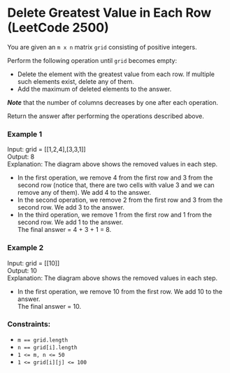 # Delete Greatest Value in Each Row (LeetCode 2500)

You are given an ```m x n``` matrix ```grid``` consisting of positive integers.

Perform the following operation until ```grid``` becomes empty:

- Delete the element with the greatest value from each row. If multiple such elements exist, delete any of them.
- Add the maximum of deleted elements to the answer.

***Note*** that the number of columns decreases by one after each operation.

Return the answer after performing the operations described above.

### Example 1

Input: grid = [[1,2,4],[3,3,1]]<br>
Output: 8<br>
Explanation: The diagram above shows the removed values in each step.<br>
- In the first operation, we remove 4 from the first row and 3 from the second row (notice that, there are two cells with value 3 and we can remove any of them). We add 4 to the answer.<br>
- In the second operation, we remove 2 from the first row and 3 from the second row. We add 3 to the answer.<br>
- In the third operation, we remove 1 from the first row and 1 from the second row. We add 1 to the answer.<br>
The final answer = 4 + 3 + 1 = 8.

### Example 2

Input: grid = [[10]]<br>
Output: 10<br>
Explanation: The diagram above shows the removed values in each step.<br>
- In the first operation, we remove 10 from the first row. We add 10 to the answer.<br>
The final answer = 10.

### Constraints:

- ```m == grid.length```
- ```n == grid[i].length```
- ```1 <= m, n <= 50```
- ```1 <= grid[i][j] <= 100```